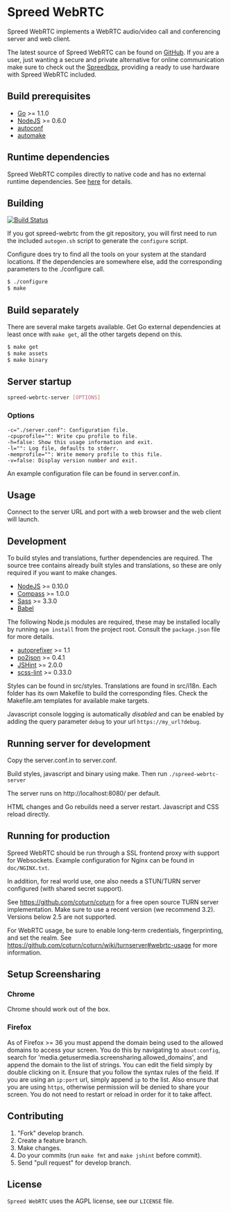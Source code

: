 Spreed WebRTC
===================

Spreed WebRTC implements a WebRTC audio/video call and conferencing server
and web client.

The latest source of Spreed WebRTC can be found on [GitHub](https://github.com/strukturag/spreed-webrtc). If you are a user, just wanting a secure and private alternative for online communication make sure to check out the [Spreedbox](http://spreedbox.com), providing a ready to use hardware with Spreed WebRTC included.


## Build prerequisites

  - [Go](http://golang.org) >= 1.1.0
  - [NodeJS](http://nodejs.org/) >= 0.6.0
  - [autoconf](http://www.gnu.org/software/autoconf/)
  - [automake](http://www.gnu.org/software/automake/)


## Runtime dependencies

Spreed WebRTC compiles directly to native code and has no
external runtime dependencies. See [here](http://golang.org/doc/faq#How_is_the_run_time_support_implemented)
for details.


## Building

[![Build Status](https://travis-ci.org/strukturag/spreed-webrtc.png?branch=master)](https://travis-ci.org/strukturag/spreed-webrtc)

If you got spreed-webrtc from the git repository, you will first need
to run the included `autogen.sh` script to generate the `configure`
script.

Configure does try to find all the tools on your system at the standard
locations. If the dependencies are somewhere else, add the corresponding
parameters to the ./configure call.

```bash
$ ./configure
$ make
  ```


## Build separately

There are several make targets available. Get Go external dependencies at
least once with ``make get``, all the other targets depend on this.

```bash
$ make get
$ make assets
$ make binary
```


## Server startup

```bash
spreed-webrtc-server [OPTIONS]
```

### Options

```
-c="./server.conf": Configuration file.
-cpuprofile="": Write cpu profile to file.
-h=false: Show this usage information and exit.
-l="": Log file, defaults to stderr.
-memprofile="": Write memory profile to this file.
-v=false: Display version number and exit.
```

An example configuration file can be found in server.conf.in.


## Usage

Connect to the server URL and port with a web browser and the
web client will launch.


## Development

To build styles and translations, further dependencies are required.
The source tree contains already built styles and translations, so
these are only required if you want to make changes.

  - [NodeJS](http://nodejs.org/) >= 0.10.0
  - [Compass](http://compass-style.org/) >= 1.0.0
  - [Sass](http://sass-lang.com/) >= 3.3.0
  - [Babel](http://babel.pocoo.org/)

The following Node.js modules are required, these may be installed
locally by running `npm install` from the project root. Consult the
`package.json` file for more details.

  - [autoprefixer](https://www.npmjs.org/package/autoprefixer) >= 1.1
  - [po2json](https://github.com/mikeedwards/po2json) >= 0.4.1
  - [JSHint](http://www.jshint.com/) >= 2.0.0
  - [scss-lint](https://github.com/causes/scss-lint) >= 0.33.0

Styles can be found in src/styles. Translations are found in src/i18n.
Each folder has its own Makefile to build the corresponding files. Check the
Makefile.am templates for available make targets.

Javascript console logging is automatically _disabled_ and can be enabled by
adding the query parameter `debug` to your url `https://my_url?debug`.


## Running server for development

Copy the server.conf.in to server.conf.

Build styles, javascript and binary using make. Then run
``./spreed-webrtc-server``

The server runs on http://localhost:8080/ per default.

HTML changes and Go rebuilds need a server restart. Javascript
and CSS reload directly.


## Running for production

Spreed WebRTC should be run through a SSL frontend proxy with
support for Websockets. Example configuration for Nginx can be
found in `doc/NGINX.txt`.

In addition, for real world use, one also needs a STUN/TURN server
configured (with shared secret support).

See https://github.com/coturn/coturn for a free
open source TURN server implementation. Make sure to use a recent
version (we recommend 3.2). Versions below 2.5 are not supported.

For WebRTC usage, be sure to enable long-term credentials,
fingerprinting, and set the realm. See 
https://github.com/coturn/coturn/wiki/turnserver#webrtc-usage
for more information.


## Setup Screensharing

### Chrome
Chrome should work out of the box.

### Firefox

As of Firefox >= 36 you must append the domain being used to the allowed domains
to access your screen. You do this by navigating to `about:config`, search for
'media.getusermedia.screensharing.allowed_domains', and append the domain
to the list of strings. You can edit the field simply by double clicking on it.
Ensure that you follow the syntax rules of the field. If you are using an `ip:port`
url, simply append `ip` to the list. Also ensure that you are using `https`,
otherwise permission will be denied to share your screen. You do not need to restart
or reload in order for it to take affect.


## Contributing

1. "Fork" develop branch.
2. Create a feature branch.
3. Make changes.
4. Do your commits (run ``make fmt`` and ``make jshint`` before commit).
5. Send "pull request" for develop branch.


## License

`Spreed WebRTC` uses the AGPL license, see our `LICENSE` file.
